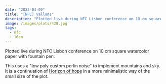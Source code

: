 ```yaml
---
date: "2022-04-09"
title: "[NFC] Vallons"
description: "Plotted live during NFC Lisbon conference on 10 cm square watercolor paper with fountain pen."
image: /images/plots/428.jpg
tags:
  - nfc
  - 10cm
---
```


Plotted live during NFC Lisbon conference on 10 cm square watercolor paper with fountain pen.

This uses a "low poly custom perlin noise" to implement mountains and sky. It is a continuation of [Horizon of hope](/plots/424) in a more minimalistic way of the small size of the plot.
